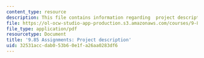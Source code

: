 ```yaml
---
content_type: resource
description: This file contains information regarding  project description.
file: https://ol-ocw-studio-app-production.s3.amazonaws.com/courses/9-85-infant-and-early-childhood-cognition-fall-2012/32531accdab053b60e1fa26aa0283df6_MIT9_85F12_final_project.pdf
file_type: application/pdf
resourcetype: Document
title: '9.85 Assignments: Project description'
uid: 32531acc-dab0-53b6-0e1f-a26aa0283df6
---
```

